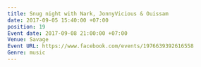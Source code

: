 ```yaml
---
title: Snug night with Nark, JonnyVicious & Ouissam
date: 2017-09-05 15:40:00 +07:00
position: 19
Event date: 2017-09-08 21:00:00 +07:00
Venue: Savage
Event URL: https://www.facebook.com/events/1976639392616558
Genre: music
---
```


